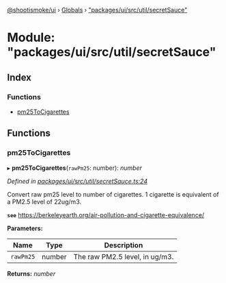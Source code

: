 [@shootismoke/ui](../README.md) › [Globals](../globals.md) › ["packages/ui/src/util/secretSauce"](_packages_ui_src_util_secretsauce_.md)

# Module: "packages/ui/src/util/secretSauce"

## Index

### Functions

* [pm25ToCigarettes](_packages_ui_src_util_secretsauce_.md#pm25tocigarettes)

## Functions

###  pm25ToCigarettes

▸ **pm25ToCigarettes**(`rawPm25`: number): *number*

*Defined in [packages/ui/src/util/secretSauce.ts:24](https://github.com/shootismoke/common/blob/c0e7829/packages/ui/src/util/secretSauce.ts#L24)*

Convert raw pm25 level to number of cigarettes. 1 cigarette is equivalent of
a PM2.5 level of 22ug/m3.

**`see`** https://berkeleyearth.org/air-pollution-and-cigarette-equivalence/

**Parameters:**

Name | Type | Description |
------ | ------ | ------ |
`rawPm25` | number | The raw PM2.5 level, in ug/m3.  |

**Returns:** *number*
